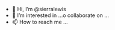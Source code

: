 - 👋 Hi, I’m @sierralewis
- 👀 I’m interested in ...o collaborate on ...
- 📫 How to reach me ...

<!---
sierralewis/sierralewis is a ✨ special ✨ repository because its `README.md` (this file) appears on your GitHub profile.
You can click the Preview link to take a look at your changes.
--->
